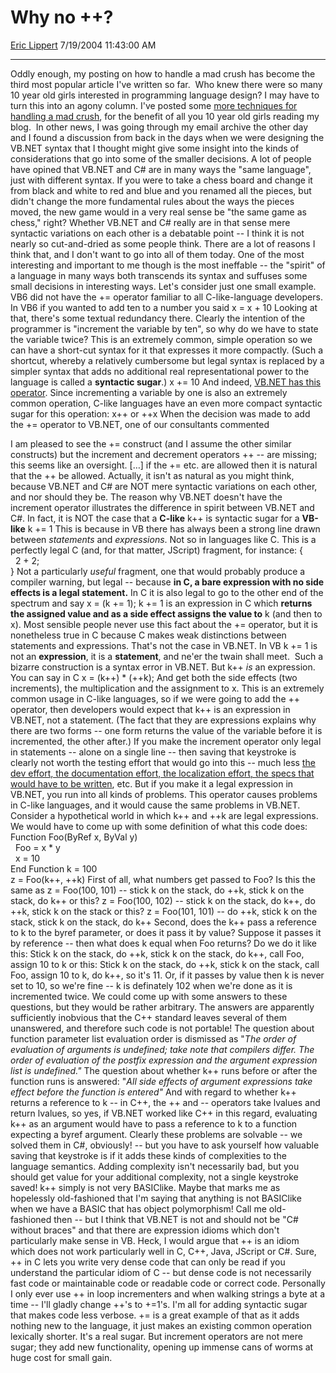 # Why no ++?

[Eric Lippert](https://social.msdn.microsoft.com/profile/Eric%20Lippert) 7/19/2004 11:43:00 AM

-----

Oddly enough, my posting on how to handle a mad crush has become the third most popular article I've written so far.  Who knew there were so many 10 year old girls interested in programming language design? I may have to turn this into an agony column. I've posted some [more techniques for handling a mad crush](http://blogs.msdn.com/ericlippert/archive/2004/07/12/181265.aspx#187604), for the benefit of all you 10 year old girls reading my blog.  In other news, I was going through my email archive the other day and I found a discussion from back in the days when we were designing the VB.NET syntax that I thought might give some insight into the kinds of considerations that go into some of the smaller decisions. A lot of people have opined that VB.NET and C\# are in many ways the "same language", just with different syntax. If you were to take a chess board and change it from black and white to red and blue and you renamed all the pieces, but didn't change the more fundamental rules about the ways the pieces moved, the new game would in a very real sense be "the same game as chess," right? Whether VB.NET and C\# really are in that sense mere syntactic variations on each other is a debatable point -- I think it is not nearly so cut-and-dried as some people think. There are a lot of reasons I think that, and I don't want to go into all of them today. One of the most interesting and important to me though is the most ineffable -- the "spirit" of a language in many ways both transcends its syntax and suffuses some small decisions in interesting ways. Let's consider just one small example. VB6 did not have the += operator familiar to all C-like-language developers. In VB6 if you wanted to add ten to a number you said x = x + 10 Looking at that, there's some textual redundancy there. Clearly the intention of the programmer is "increment the variable by ten", so why do we have to state the variable twice? This is an extremely common, simple operation so we can have a short-cut syntax for it that expresses it more compactly. (Such a shortcut, whereby a relatively cumbersome but legal syntax is replaced by a simpler syntax that adds no additional real representational power to the language is called a **syntactic sugar**.) x += 10 And indeed, [VB.NET has this operator](http://msdn.microsoft.com/library/default.asp?url=/library/en-us/vblr7/html/vaopraddassign.asp). Since incrementing a variable by one is also an extremely common operation, C-like languages have an even more compact syntactic sugar for this operation: x++ or ++x When the decision was made to add the += operator to VB.NET, one of our consultants commented

I am pleased to see the += construct (and I assume the other similar constructs) but the increment and decrement operators ++ -- are missing; this seems like an oversight. \[…\] if the += etc. are allowed then it is natural that the ++ be allowed. Actually, it isn't as natural as you might think, because VB.NET and C\# are NOT mere syntactic variations on each other, and nor should they be. The reason why VB.NET doesn't have the increment operator illustrates the difference in spirit between VB.NET and C\#. In fact, it is NOT the case that a **C-like** k++ is syntactic sugar for a **VB-like** k += 1 This is because in VB there has always been a strong line drawn between *statements* and *expressions*. Not so in languages like C. This is a perfectly legal C (and, for that matter, JScript) fragment, for instance: {  
  2 + 2;  
} Not a particularly *useful* fragment, one that would probably produce a compiler warning, but legal -- because **in C, a bare expression with no side effects is a legal statement.** In C it is also legal to go to the other end of the spectrum and say x = (k += 1); k += 1 is an expression in C which **returns** **the assigned value and as a side effect assigns the value to** k (and then to x). Most sensible people never use this fact about the += operator, but it is nonetheless true in C because C makes weak distinctions between statements and expressions. That's not the case in VB.NET. In VB k += 1 is not an **expression**, it is a **statement**, and ne'er the twain shall meet.  Such a bizarre construction is a syntax error in VB.NET. But k++ *is* an expression. You can say in C x = (k++) \* (++k); And get both the side effects (two increments), the multiplication and the assignment to x. This is an extremely common usage in C-like languages, so if we were going to add the ++ operator, then developers would expect that k++ is an expression in VB.NET, not a statement. (The fact that they are expressions explains why there are two forms -- one form returns the value of the variable before it is incremented, the other after.) If you make the increment operator only legal in statements -- alone on a single line -- then saving that keystroke is clearly not worth the testing effort that would go into this -- much less [the dev effort, the documentation effort, the localization effort, the specs that would have to be written](http://blogs.msdn.com/ericlippert/archive/0001/01/01/53298.aspx), etc. But if you make it a legal expression in VB.NET, you run into all kinds of problems. This operator causes problems in C-like languages, and it would cause the same problems in VB.NET. Consider a hypothetical world in which k++ and ++k are legal expressions. We would have to come up with some definition of what this code does: Function Foo(ByRef x, ByVal y)  
  Foo = x \* y  
  x = 10  
End Function k = 100  
z = Foo(k++, ++k) First of all, what numbers get passed to Foo? Is this the same as z = Foo(100, 101) -- stick k on the stack, do ++k, stick k on the stack, do k++ or this? z = Foo(100, 102) -- stick k on the stack, do k++, do ++k, stick k on the stack or this? z = Foo(101, 101) -- do ++k, stick k on the stack, stick k on the stack, do k++ Second, does the k++ pass a reference to k to the byref parameter, or does it pass it by value? Suppose it passes it by reference -- then what does k equal when Foo returns? Do we do it like this: Stick k on the stack, do ++k, stick k on the stack, do k++, call Foo, assign 10 to k or this: Stick k on the stack, do ++k, stick k on the stack, call Foo, assign 10 to k, do k++, so it's 11. Or, if it passes by value then k is never set to 10, so we're fine -- k is definately 102 when we're done as it is incremented twice. We could come up with some answers to these questions, but they would be rather arbitrary. The answers are apparently sufficiently inobvious that the C++ standard leaves several of them unanswered, and therefore such code is not portable\! The question about function parameter list evaluation order is dismissed as "*The order of evaluation of arguments is undefined; take note that compilers differ. The order of evaluation of the postfix expression and the argument expression list is undefined."* The question about whether k++ runs before or after the function runs is answered: "*All side effects of argument expressions take effect before the function is entered"* And with regard to whether k++ returns a reference to k -- in C++, the ++ and -- operators take lvalues and return lvalues, so yes, if VB.NET worked like C++ in this regard, evaluating k++ as an argument would have to pass a reference to k to a function expecting a byref argument. Clearly these problems are solvable -- we solved them in C\#, obviously\! -- but you have to ask yourself how valuable saving that keystroke is if it adds these kinds of complexities to the language semantics. Adding complexity isn't necessarily bad, but you should get value for your additional complexity, not a single keystroke saved\! k++ simply is not very BASIClike. Maybe that marks me as hopelessly old-fashioned that I'm saying that anything is not BASIClike when we have a BASIC that has object polymorphism\! Call me old-fashioned then -- but I think that VB.NET is not and should not be "C\# without braces" and that there are expression idioms which don't particularly make sense in VB. Heck, I would argue that ++ is an idiom which does not work particularly well in C, C++, Java, JScript or C\#. Sure, ++ in C lets you write very dense code that can only be read if you understand the particular idiom of C -- but dense code is not necessarily fast code or maintainable code or readable code or correct code. Personally I only ever use ++ in loop incrementers and when walking strings a byte at a time -- I'll gladly change ++'s to +=1's. I'm all for adding syntactic sugar that makes code less verbose. += is a great example of that as it adds nothing new to the language, it just makes an existing common operation lexically shorter. It's a real sugar. But increment operators are not mere sugar; they add new functionality, opening up immense cans of worms at huge cost for small gain.

